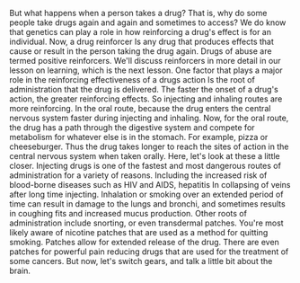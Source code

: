 But what happens when a person takes a drug? That is, why do some people take
drugs again and again and sometimes to access? We do know that genetics can
play a role in how reinforcing a drug's effect is for an individual. Now, a
drug reinforcer Is any drug that produces effects that cause or result in the
person taking the drug again. Drugs of abuse are termed positive reinforcers.
We'll discuss reinforcers in more detail in our lesson on learning, which is
the next lesson. One factor that plays a major role in the reinforcing
effectiveness of a drugs action Is the root of administration that the drug is
delivered. The faster the onset of a drug's action, the greater reinforcing
effects. So injecting and inhaling routes are more reinforcing. In the oral
route, because the drug enters the central nervous system faster during
injecting and inhaling. Now, for the oral route, the drug has a path through
the digestive system and compete for metabolism for whatever else is in the
stomach. For example, pizza or cheeseburger. Thus the drug takes longer to
reach the sites of action in the central nervous system when taken orally.
Here, let's look at these a little closer. Injecting drugs is one of the
fastest and most dangerous routes of administration for a variety of reasons.
Including the increased risk of blood-borne diseases such as HIV and AIDS,
hepatitis In collapsing of veins after long time injecting. Inhalation or
smoking over an extended period of time can result in damage to the lungs and
bronchi, and sometimes results in coughing fits and increased mucus production.
Other roots of administration include snorting, or even transdermal patches.
You're most likely aware of nicotine patches that are used as a method for
quitting smoking. Patches allow for extended release of the drug. There are
even patches for powerful pain reducing drugs that are used for the treatment
of some cancers. But now, let's switch gears, and talk a little bit about the
brain.
